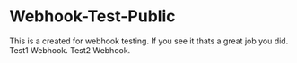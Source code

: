 # Webhook-Test-Public
This is a created for webhook testing. If you see it thats a great job you did.
Test1 Webhook.
Test2 Webhook.
